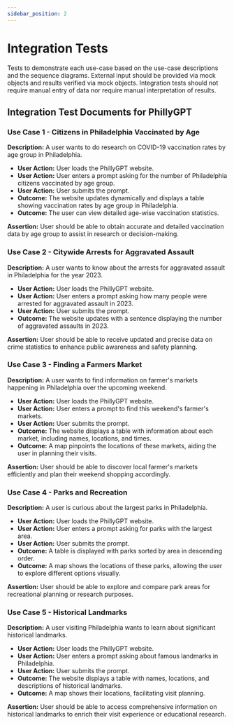 ```yaml
---
sidebar_position: 2
---
```

# Integration Tests

Tests to demonstrate each use-case based on the use-case descriptions and the sequence diagrams. External input should be provided via mock objects and results verified via mock objects. Integration tests should not require manual entry of data nor require manual interpretation of results.

## Integration Test Documents for PhillyGPT

### Use Case 1 - Citizens in Philadelphia Vaccinated by Age
**Description:** A user wants to do research on COVID-19 vaccination rates by age group in Philadelphia.
- **User Action:** User loads the PhillyGPT website.
- **User Action:** User enters a prompt asking for the number of Philadelphia citizens vaccinated by age group.
- **User Action:** User submits the prompt.
- **Outcome:** The website updates dynamically and displays a table showing vaccination rates by age group in Philadelphia.
- **Outcome:** The user can view detailed age-wise vaccination statistics.

**Assertion:** User should be able to obtain accurate and detailed vaccination data by age group to assist in research or decision-making.

### Use Case 2 - Citywide Arrests for Aggravated Assault
**Description:** A user wants to know about the arrests for aggravated assault in Philadelphia for the year 2023.
- **User Action:** User loads the PhillyGPT website.
- **User Action:** User enters a prompt asking how many people were arrested for aggravated assault in 2023.
- **User Action:** User submits the prompt.
- **Outcome:** The website updates with a sentence displaying the number of aggravated assaults in 2023.

**Assertion:** User should be able to receive updated and precise data on crime statistics to enhance public awareness and safety planning.

### Use Case 3 - Finding a Farmers Market
**Description:** A user wants to find information on farmer's markets happening in Philadelphia over the upcoming weekend.
- **User Action:** User loads the PhillyGPT website.
- **User Action:** User enters a prompt to find this weekend's farmer's markets.
- **User Action:** User submits the prompt.
- **Outcome:** The website displays a table with information about each market, including names, locations, and times.
- **Outcome:** A map pinpoints the locations of these markets, aiding the user in planning their visits.

**Assertion:** User should be able to discover local farmer's markets efficiently and plan their weekend shopping accordingly.

### Use Case 4 - Parks and Recreation
**Description:** A user is curious about the largest parks in Philadelphia.
- **User Action:** User loads the PhillyGPT website.
- **User Action:** User enters a prompt asking for parks with the largest area.
- **User Action:** User submits the prompt.
- **Outcome:** A table is displayed with parks sorted by area in descending order.
- **Outcome:** A map shows the locations of these parks, allowing the user to explore different options visually.

**Assertion:** User should be able to explore and compare park areas for recreational planning or research purposes.

### Use Case 5 - Historical Landmarks
**Description:** A user visiting Philadelphia wants to learn about significant historical landmarks.
- **User Action:** User loads the PhillyGPT website.
- **User Action:** User enters a prompt asking about famous landmarks in Philadelphia.
- **User Action:** User submits the prompt.
- **Outcome:** The website displays a table with names, locations, and descriptions of historical landmarks.
- **Outcome:** A map shows their locations, facilitating visit planning.

**Assertion:** User should be able to access comprehensive information on historical landmarks to enrich their visit experience or educational research.
